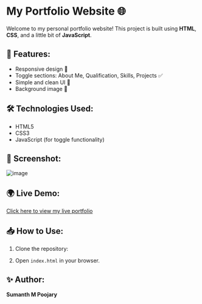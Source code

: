 # My Portfolio Website 🌐

Welcome to my personal portfolio website! This project is built using **HTML**, **CSS**, and a little bit of **JavaScript**.

## 🚀 Features:

- Responsive design 🌈
- Toggle sections: About Me, Qualification, Skills, Projects ✅
- Simple and clean UI 💎
- Background image 🎨

## 🛠️ Technologies Used:

- HTML5
- CSS3
- JavaScript (for toggle functionality)

## 📸 Screenshot:

![image](https://github.com/user-attachments/assets/6d382cf8-2e62-41c0-9330-57522fef8446)


## 🌍 Live Demo:

[Click here to view my live portfolio](https://portfolio2x.netlify.app/)


## 📥 How to Use:

1. Clone the repository:

2. Open `index.html` in your browser.

## ✨ Author:

**Sumanth M Poojary**

